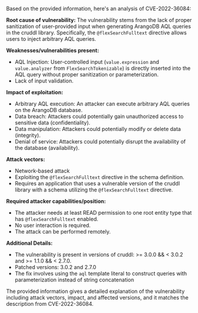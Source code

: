 Based on the provided information, here's an analysis of CVE-2022-36084:

**Root cause of vulnerability:**
The vulnerability stems from the lack of proper sanitization of user-provided input when generating ArangoDB AQL queries in the cruddl library. Specifically, the `@flexSearchFulltext` directive allows users to inject arbitrary AQL queries.

**Weaknesses/vulnerabilities present:**
- AQL Injection: User-controlled input (`value.expression` and `value.analyzer` from `FlexSearchTokenizable`) is directly inserted into the AQL query without proper sanitization or parameterization.
- Lack of input validation.

**Impact of exploitation:**
- Arbitrary AQL execution: An attacker can execute arbitrary AQL queries on the ArangoDB database.
- Data breach: Attackers could potentially gain unauthorized access to sensitive data (confidentiality).
- Data manipulation: Attackers could potentially modify or delete data (integrity).
- Denial of service: Attackers could potentially disrupt the availability of the database (availability).

**Attack vectors:**
- Network-based attack
- Exploiting the `@flexSearchFulltext` directive in the schema definition.
- Requires an application that uses a vulnerable version of the cruddl library with a schema utilizing the `@flexSearchFulltext` directive.

**Required attacker capabilities/position:**
- The attacker needs at least READ permission to one root entity type that has `@flexSearchFulltext` enabled.
- No user interaction is required.
- The attack can be performed remotely.

**Additional Details:**
- The vulnerability is present in versions of cruddl: >= 3.0.0 && < 3.0.2 and >= 1.1.0 && < 2.7.0.
- Patched versions: 3.0.2 and 2.7.0
- The fix involves using the `aql` template literal to construct queries with parameterization instead of string concatenation

The provided information gives a detailed explanation of the vulnerability including attack vectors, impact, and affected versions, and it matches the description from CVE-2022-36084.